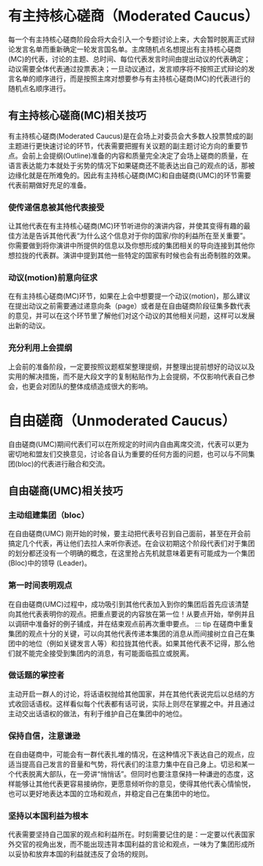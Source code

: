 # 有主持核心磋商（Moderated Caucus） 
每一个有主持核心磋商阶段会将大会引入一个专题讨论上来，大会暂时脱离正式辩论发言名单而重新确定一轮发言国名单。主席随机点名想提出有主持核心磋商(MC)的代表，讨论的主题、总时间、每位代表发言时间由提出动议的代表确定；动议需要全体代表通过投票表决；一旦动议通过，发言顺序将不按照正式辩论的发言名单的顺序进行，而是按照主席对想要参与有主持核心磋商(MC)的代表进行的随机点名顺序进行。
## 有主持核心磋商(MC)相关技巧
有主持核心磋商(Moderated Caucus)是在会场上对委员会大多数人投票赞成的副主题进行更快速讨论的环节，代表需要把握有关议题的副主题讨论方向的重要节点。会前上会提纲(Outline)准备的内容和质量完全决定了会场上磋商的质量，在语言表达能力本就处于劣势的情况下如果磋商还不能表达出自己的观点的话，那被边缘化就是在所难免的。因此有主持核心磋商(MC)和自由磋商(UMC)的环节需要代表前期做好充足的准备。
### 使传递信息被其他代表接受
让其他代表在有主持核心磋商(MC)环节听进你的演讲内容，并使其变得有趣的最佳方法是告诉其他代表“为什么这个信息对于你的国家/你的利益所在至关重要”。你需要做到将你演讲中所提供的信息以及你想形成的集团相关的导向连接到其他你想拉拢的代表群。演讲中提到其他一些特定的国家有时候也会有出奇制胜的效果。
### 动议(motion)前意向征求
在有主持核心磋商(MC)环节，如果在上会中想要提一个动议(motion)，那么建议在提出动议之前需要通过递意向条（page）或者是在自由磋商阶段征集多数代表的意见，并可以在这个环节里了解他们对这个动议的其他相关问题，这样可以发展出新的动议。

### 充分利用上会提纲
上会前的准备阶段，一定要按照议题框架整理提纲，并整理出提前想好的动议以及实用的解决措施，而不是大段文字的复制粘贴作为上会提纲，不仅影响代表自己参会，也更会对团队的整体成绩造成很大的影响。

# 自由磋商（Unmoderated Caucus）
自由磋商(UMC)期间代表们可以在所规定的时间内自由离席交流，代表可以更为密切地和盟友们交换意见，讨论各自认为重要的任何方面的问题，也可以与不同集团(bloc)的代表进行融合和交流。
## 自由磋商(UMC)相关技巧
### 主动组建集团（bloc）
在自由磋商(UMC) 刚开始的时候，要主动把代表号召到自己面前，甚至在开会前搞定几个代表，再让他们去拉人来听你表述。在会议初期这个阶段代表们对于集团的划分都还没有一个明确的概念，在这里抢占先机就意味着更有可能成为一个集团 (Bloc)中的领导 (Leader)。
### 第一时间表明观点
在自由磋商(UMC)过程中，成功吸引到其他代表加入到你的集团后首先应该清楚向其他代表表明你的观点。把重点要说的内容放在第一位！从要点开始，举例并且以调研中准备好的例子铺成，并在结束观点前再次重申要点。
::: tip 
在磋商中重复集团的观点十分的关键，可以向其他代表传递本集团的消息从而间接树立自己在集团中的地位（例如关键发言人等）和拉拢其他代表。如果其他代表不记得，那么他们就不能完全接受到集团内的消息，有可能面临孤立或脱离。
### 做话题的掌控者
主动开启一群人的讨论，将话语权抛给其他国家，并在其他代表说完后以总结的方式收回话语权。这样看似每个代表都有话可说，实际上则尽在掌握之中。并且通过主动交出话语权的做法，有利于维护自己在集团中的地位。
### 保持自信，注意谦逊 
在自由磋商中，可能会有一群代表扎堆的情况，在这种情况下表达自己的观点，应适当提高自己发言的音量和气势，将代表们的注意力集中在自己身上。切忌和某一个代表脱离大部队，在一旁讲“悄悄话”。但同时也要注意保持一种谦逊的态度，这样能够让其他代表更容易接纳你，更愿意倾听你的意见，使得其他代表心情愉悦，也可以更好地表达本国的立场和观点，并稳定自己在集团中的地位。
### 坚持以本国利益为根本
代表需要坚持自己国家的观点和利益所在。时刻需要记住的是：一定要以代表国家外交官的视角出发，而不能出现违背本国利益的言论和观点，一味为了集团形成所以妥协和放弃本国的利益就违反了会场的规则。
